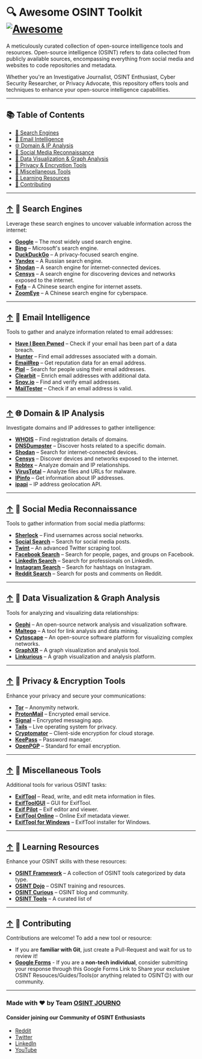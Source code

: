 # 🔍 Awesome OSINT Toolkit [![Awesome](https://cdn.rawgit.com/sindresorhus/awesome/d7305f38d29fed78fa85652e3a63e154dd8e8829/media/badge.svg)](https://github.com/sindresorhus/awesome)

A meticulously curated collection of open-source intelligence tools and resources. Open-source intelligence (OSINT) refers to data collected from publicly available sources, encompassing everything from social media and websites to code repositories and metadata.

Whether you're an Investigative Journalist, OSINT Enthusiast, Cyber Security Researcher, or Privacy Advocate, this repository offers tools and techniques to enhance your open-source intelligence capabilities.

---

## 📚 Table of Contents

- [🔎 Search Engines](#--search-engines)
- [📧 Email Intelligence](#--email-intelligence)
- [🌐 Domain & IP Analysis](#--domain--ip-analysis)
- [📱 Social Media Reconnaissance](#--social-media-reconnaissance)
- [🧩 Data Visualization & Graph Analysis](#--data-visualization--graph-analysis)
- [🔐 Privacy & Encryption Tools](#--privacy--encryption-tools)
- [🧪 Miscellaneous Tools](#--miscellaneous-tools)
- [📘 Learning Resources](#--learning-resources)
- [📝 Contributing](#--contributing)

---

## [↑](#-table-of-contents) 🔎 Search Engines

Leverage these search engines to uncover valuable information across the internet:

- **[Google](https://www.google.com)** – The most widely used search engine.
- **[Bing](https://www.bing.com)** – Microsoft's search engine.
- **[DuckDuckGo](https://duckduckgo.com)** – A privacy-focused search engine.
- **[Yandex](https://www.yandex.com)** – A Russian search engine.
- **[Shodan](https://www.shodan.io)** – A search engine for internet-connected devices.
- **[Censys](https://censys.io)** – A search engine for discovering devices and networks exposed to the internet.
- **[Fofa](https://fofa.so)** – A Chinese search engine for internet assets.
- **[ZoomEye](https://www.zoomeye.org)** – A Chinese search engine for cyberspace.

---

## [↑](#-table-of-contents) 📧 Email Intelligence

Tools to gather and analyze information related to email addresses:

- **[Have I Been Pwned](https://haveibeenpwned.com)** – Check if your email has been part of a data breach.
- **[Hunter](https://hunter.io)** – Find email addresses associated with a domain.
- **[EmailRep](https://emailrep.io)** – Get reputation data for an email address.
- **[Pipl](https://pipl.com)** – Search for people using their email addresses.
- **[Clearbit](https://clearbit.com)** – Enrich email addresses with additional data.
- **[Snov.io](https://snov.io)** – Find and verify email addresses.
- **[MailTester](https://mailtester.com)** – Check if an email address is valid.

---

## [↑](#-table-of-contents) 🌐 Domain & IP Analysis

Investigate domains and IP addresses to gather intelligence:

- **[WHOIS](https://whois.domaintools.com)** – Find registration details of domains.
- **[DNSDumpster](https://dnsdumpster.com)** – Discover hosts related to a specific domain.
- **[Shodan](https://www.shodan.io)** – Search for internet-connected devices.
- **[Censys](https://censys.io)** – Discover devices and networks exposed to the internet.
- **[Robtex](https://www.robtex.com)** – Analyze domain and IP relationships.
- **[VirusTotal](https://www.virustotal.com)** – Analyze files and URLs for malware.
- **[IPinfo](https://ipinfo.io)** – Get information about IP addresses.
- **[ipapi](https://ipapi.com)** – IP address geolocation API.

---

## [↑](#-table-of-contents) 📱 Social Media Reconnaissance

Tools to gather information from social media platforms:

- **[Sherlock](https://github.com/sherlock-project/sherlock)** – Find usernames across social networks.
- **[Social Search](https://social-searcher.com/social-search/)** – Search for social media posts.
- **[Twint](https://github.com/twintproject/twint)** – An advanced Twitter scraping tool.
- **[Facebook Search](https://www.facebook.com/search/top/)** – Search for people, pages, and groups on Facebook.
- **[LinkedIn Search](https://www.linkedin.com/search/results/)** – Search for professionals on LinkedIn.
- **[Instagram Search](https://www.instagram.com/explore/tags/)** – Search for hashtags on Instagram.
- **[Reddit Search](https://www.reddit.com/search/)** – Search for posts and comments on Reddit.

---

## [↑](#-table-of-contents) 🧩 Data Visualization & Graph Analysis

Tools for analyzing and visualizing data relationships:

- **[Gephi](https://gephi.org)** – An open-source network analysis and visualization software.
- **[Maltego](https://www.maltego.com)** – A tool for link analysis and data mining.
- **[Cytoscape](https://cytoscape.org)** – An open-source software platform for visualizing complex networks.
- **[GraphXR](https://graphxr.com)** – A graph visualization and analysis tool.
- **[Linkurious](https://linkurio.us)** – A graph visualization and analysis platform.

---

## [↑](#-table-of-contents) 🔐 Privacy & Encryption Tools

Enhance your privacy and secure your communications:

- **[Tor](https://www.torproject.org)** – Anonymity network.
- **[ProtonMail](https://protonmail.com)** – Encrypted email service.
- **[Signal](https://signal.org)** – Encrypted messaging app.
- **[Tails](https://tails.boum.org)** – Live operating system for privacy.
- **[Cryptomator](https://cryptomator.org)** – Client-side encryption for cloud storage.
- **[KeePass](https://keepass.info)** – Password manager.
- **[OpenPGP](https://www.openpgp.org)** – Standard for email encryption.

---

## [↑](#-table-of-contents) 🧪 Miscellaneous Tools

Additional tools for various OSINT tasks:

- **[ExifTool](https://exiftool.org)** – Read, write, and edit meta information in files.
- **[ExifToolGUI](https://www.exiv2.org)** – GUI for ExifTool.
- **[Exif Pilot](https://www.colorpilot.com/exif.html)** – Exif editor and viewer.
- **[ExifTool Online](https://exiftool.online)** – Online Exif metadata viewer.
- **[ExifTool for Windows](https://exiftool.org/exiftool-setup.exe)** – ExifTool installer for Windows.

---

## [↑](#-table-of-contents) 📘 Learning Resources

Enhance your OSINT skills with these resources:

- **[OSINT Framework](https://osintframework.com)** – A collection of OSINT tools categorized by data type.
- **[OSINT Dojo](https://osintdojo.com)** – OSINT training and resources.
- **[OSINT Curious](https://osintcurio.us)** – OSINT blog and community.
- **[OSINT Tools](https://osint.tools)** – A curated list of

---

## [↑](#-table-of-contents) 📝 Contributing

Contributions are welcome! To add a new tool or resource:  
- If you are **familiar with Git**, just create a Pull-Request and wait for us to review it!
- **[Google Forms](https://forms.gle/qy6yDtvjFscHfNbC7)** - If you are a **non-tech individual**, consider submitting your response through this Google Forms Link to Share your exclusive OSINT Resouces/Guides/Tools(or anything related to OSINT😉) with our community.

---

### Made with ❤ by Team [OSINT JOURNO](https://www.osintjourno.com)
#### Consider joining our Community of OSINT Enthusiasts
- [Reddit](https://reddit.com/r/osint_journo)
- [Twitter](https://x.com/osint_journo)
- [LinkedIn](https://www.linkedin.com/company/osint-journo)
- [YouTube](https://www.youtube.com/@osint_journo) 
